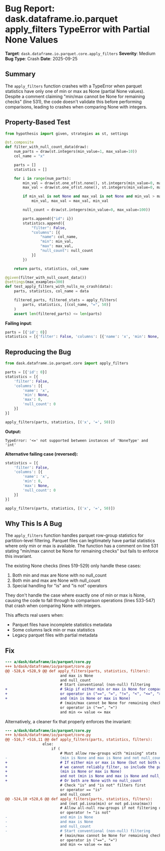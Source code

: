 # Bug Report: dask.dataframe.io.parquet apply_filters TypeError with Partial None Values

**Target**: `dask.dataframe.io.parquet.core.apply_filters`
**Severity**: Medium
**Bug Type**: Crash
**Date**: 2025-09-25

## Summary

The `apply_filters` function crashes with a TypeError when parquet statistics have only one of min or max as None (partial None values). Despite a comment claiming "min/max cannot be None for remaining checks" (line 531), the code doesn't validate this before performing comparisons, leading to crashes when comparing None with integers.

## Property-Based Test

```python
from hypothesis import given, strategies as st, settings

@st.composite
def filter_with_null_count_data(draw):
    num_parts = draw(st.integers(min_value=1, max_value=10))
    col_name = "x"

    parts = []
    statistics = []

    for i in range(num_parts):
        min_val = draw(st.one_of(st.none(), st.integers(min_value=0, max_value=100)))
        max_val = draw(st.one_of(st.none(), st.integers(min_value=0, max_value=100)))

        if min_val is not None and max_val is not None and min_val > max_val:
            min_val, max_val = max_val, min_val

        null_count = draw(st.integers(min_value=0, max_value=100))

        parts.append({"id": i})
        statistics.append({
            "filter": False,
            "columns": [{
                "name": col_name,
                "min": min_val,
                "max": max_val,
                "null_count": null_count
            }]
        })

    return parts, statistics, col_name

@given(filter_with_null_count_data())
@settings(max_examples=300)
def test_apply_filters_with_nulls_no_crash(data):
    parts, statistics, col_name = data

    filtered_parts, filtered_stats = apply_filters(
        parts, statistics, [(col_name, "=", 50)]
    )
    assert len(filtered_parts) <= len(parts)
```

**Failing input**:
```python
parts = [{'id': 0}]
statistics = [{'filter': False, 'columns': [{'name': 'x', 'min': None, 'max': 0, 'null_count': 0}]}]
```

## Reproducing the Bug

```python
from dask.dataframe.io.parquet.core import apply_filters

parts = [{'id': 0}]
statistics = [{
    'filter': False,
    'columns': [{
        'name': 'x',
        'min': None,
        'max': 0,
        'null_count': 0
    }]
}]

apply_filters(parts, statistics, [('x', '=', 50)])
```

**Output:**
```
TypeError: '<=' not supported between instances of 'NoneType' and 'int'
```

**Alternative failing case (reversed):**
```python
statistics = [{
    'filter': False,
    'columns': [{
        'name': 'x',
        'min': 0,
        'max': None,
        'null_count': 0
    }]
}]

apply_filters(parts, statistics, [('x', '=', 50)])
```

## Why This Is A Bug

The `apply_filters` function handles parquet row-group statistics for partition-level filtering. Parquet files can legitimately have partial statistics where only min or max is available. The function has a comment on line 531 stating "min/max cannot be None for remaining checks" but fails to enforce this invariant.

The existing None checks (lines 519-529) only handle these cases:
1. Both min and max are None with no null_count
2. Both min and max are None with null_count
3. Special handling for "is" and "is not" operators

They don't handle the case where exactly one of min or max is None, causing the code to fall through to comparison operations (lines 533-547) that crash when comparing None with integers.

This affects real users when:
- Parquet files have incomplete statistics metadata
- Some columns lack min or max statistics
- Legacy parquet files with partial metadata

## Fix

```diff
--- a/dask/dataframe/io/parquet/core.py
+++ b/dask/dataframe/io/parquet/core.py
@@ -528,6 +528,9 @@ def apply_filters(parts, statistics, filters):
                         and max is None
                         and null_count
                         # Start conventional (non-null) filtering
+                        # Skip if either min or max is None for comparison operators
+                        or operator in ("==", "=", "!=", "<", "<=", ">", ">=", "in", "not in")
+                        and (min is None or max is None)
                         # (main/max cannot be None for remaining checks)
                         or operator in ("==", "=")
                         and min <= value <= max
```

Alternatively, a cleaner fix that properly enforces the invariant:

```diff
--- a/dask/dataframe/io/parquet/core.py
+++ b/dask/dataframe/io/parquet/core.py
@@ -516,7 +516,11 @@ def apply_filters(parts, statistics, filters):
                 else:
                     if (
                         # Must allow row-groups with "missing" stats
-                        (min is None and max is None and not null_count)
+                        # If either min or max is None (but not both with null_count),
+                        # we cannot reliably filter, so include the partition
+                        (min is None or max is None)
+                        and not (min is None and max is None and null_count)
+                        # Or both are None with no null_count
                         # Check "is" and "is not" filters first
                         or operator == "is"
                         and null_count
@@ -524,10 +528,6 @@ def apply_filters(parts, statistics, filters):
                         and (not pd.isna(min) or not pd.isna(max))
                         # Allow all-null row-groups if not filtering out nulls
                         or operator != "is not"
-                        and min is None
-                        and max is None
-                        and null_count
-                        # Start conventional (non-null) filtering
                         # (main/max cannot be None for remaining checks)
                         or operator in ("==", "=")
                         and min <= value <= max
```
